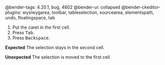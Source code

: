 @bender-tags: 4.20.1, bug, 4802 
@bender-ui: collapsed
@bender-ckeditor-plugins: wysiwygarea, toolbar, tableselection, sourcearea, elementspath, undo, floatingspace, tab

1. Put the caret in the first cell.
2. Press <kbd>Tab</kbd>.
3. Press <kbd>Backspace</kbd>.

**Expected** The selection stays in the second cell.

**Unexpected** The selection is moved to the first cell.
